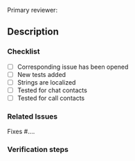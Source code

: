 <!-- Tag the primary responsible for reviewing this PR. If in doubt who can take this, ask first. -->
Primary reviewer:

## Description
<!--
- What this pull request does.
- Bug fix, new feature, documentation change, etc.
-->

### Checklist
- [ ] Corresponding issue has been opened
- [ ] New tests added
- [ ] Strings are localized
- [ ] Tested for chat contacts
- [ ] Tested for call contacts

### Related Issues
Fixes #....

### Verification steps
<!--
Describe how to validate your changes.
- Include screen shots if applicable.
- Note if migrations are required.
-->